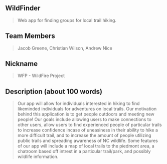 ## WildFinder

> Web app for finding groups for local trail hiking.

 

## Team Members

> Jacob Greene, Christian Wilson, Andrew Nice

 

## Nickname

> WFP - WildFire Project


## Description (about 100 words)

> Our app will allow for individuals interested in hiking to find likeminded individuals for adventures on local trails.
Our motivation behind this application is to get people outdoors and meeting new people! Our goals include 
allowing users to make connections to other users, allow users to find experienced people of particular trails to increase confidence
incase of uneasiness in their ability to hike a more difficult trail, and to increase the amount of people utilizing public trails 
and spreading awareness of NC wildlife. Some features of our app will include a map of local trails to the piedmont area, a chatroom based off intrest
in a particular trail/park, and possibly wildlife information.
